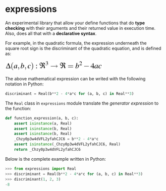# expressions

An experimental library that allow your define functions that do **type
checking** with their arguments and their returned value in execution time.
Also, does all that with a **declarative syntax**.

For example, in the quadratic formula, the expression underneath the square
root sign is the discriminant of the quadratic equation, and is defined as:

![Discriminant](https://github.com/AlanCristhian/expressions/blob/master/discriminant.png)

The above mathematical expression can be writed with the following notation in
Python:

```python
discriminant = Real(b**2 - 4*a*c for (a, b, c) in Real**3)
```

The `Real` class in `expressions` module translate the *generator expression*
to the function:

```python
def function_expression(a, b, c):
    assert isinstance(a, Real)
    assert isinstance(b, Real)
    assert isinstance(b, Real)
    _Chzy0p3w4dVFL2yfahCJC6 = b**2 - 4*a*c
    assert isinstance(_Chzy0p3w4dVFL2yfahCJC6, Real)
    return _Chzy0p3w4dVFL2yfahCJC6
```

Below is the complete example written in Python:

```python
>>> from expressions import Real
>>> discriminant = Real(b**2 - 4*a*c for (a, b, c) in Real**3)
>>> discriminant(1, 2, 3)
-8
```